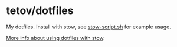 # tetov/dotfiles

My dotfiles. Install with stow, see [stow-script.sh](./stow-script.sh) for example usage.

[More info about using dotfiles with stow](https://taihen.org/managing-dotfiles-with-gnu-stow/).
